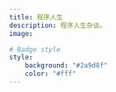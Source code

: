 ```yaml
---
title: 程序人生
description: 程序人生杂谈。
image:

# Badge style
style:
    background: "#2a9d8f"
    color: "#fff"
---
```

